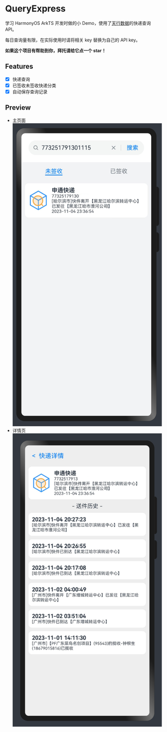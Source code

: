 # QueryExpress
学习 HarmonyOS ArkTS 开发时做的小 Demo，使用了[天行数据](https://www.tianapi.com/apiview/152)的快递查询 API。

每日查询量有限，在实际使用时请将相关 key 替换为自己的 API key。

**如果这个项目有帮助到你，拜托请给它点一个 star！**

## Features

- [x] 快递查询
- [x] 已签收未签收快递分类
- [x] 自动保存查询记录

## Preview

- 主页面
  ![preview_index](preview_index.png)
- 详情页
  ![preview_detail](preview_detail.png)